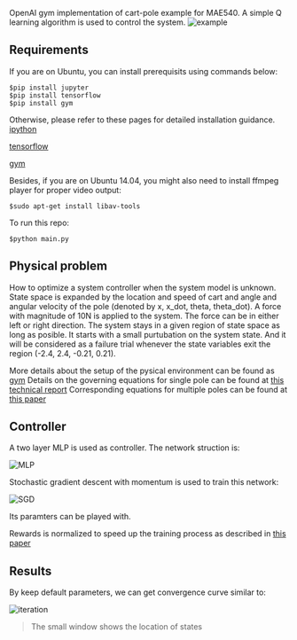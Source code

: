 OpenAI gym implementation of cart-pole example for MAE540. A simple Q learning algorithm is used to control the system.
![example](/../master/readme/animation.gif)

## Requirements
If you are on Ubuntu, you can install prerequisits using commands below:
```
$pip install jupyter
$pip install tensorflow
$pip install gym
```
Otherwise, please refer to these pages for detailed installation guidance.
[ipython](https://ipython.org/ipython-doc/2/install/install.html)

[tensorflow](https://www.tensorflow.org/install/) 

[gym](https://gym.openai.com/docs) 

Besides, if you are on Ubuntu 14.04, you might also need to install ffmpeg player for proper video output:
```
$sudo apt-get install libav-tools
```

To run this repo:
```
$python main.py
```

## Physical problem
How to optimize a system controller when the system model is unknown. 
State space is expanded by the location and speed of cart and angle and angular velocity of the pole (denoted by x, x_dot, theta, theta_dot).
A force with magnitude of 10N is applied to the system.
The force can be in either left or right direction.
The system stays in a given region of state space as long as posible.
It starts with a small purtubation on the system state.
And it will be considered as a failure trial whenever the state variables exit the region (-2.4, 2.4, -0.21, 0.21).

More details about the setup of the pysical environment can be found as [gym](https://github.com/openai/gym/wiki/CartPole-v0)
Details on the governing equations for single pole can be found at [this technical report](https://pdfs.semanticscholar.org/3dd6/7d8565480ddb5f3c0b4ea6be7058e77b4172.pdf)
Corresponding equations for multiple poles can be found at [this paper](http://ieeexplore.ieee.org/stamp/stamp.jsp?arnumber=155416)



## Controller

A two layer MLP is used as controller. The network struction is:

![MLP](/../master/assets/cart-pole-controller.png)

Stochastic gradient descent with momentum is used to train this network:

![SGD](https://wikimedia.org/api/rest_v1/media/math/render/svg/4895d44c0572fb2988f2f335c28cc055a7f75fa0)

Its paramters can be played with.

Rewards is normalized to speed up the training process as described in [this paper](https://arxiv.org/abs/1602.07714)

## Results
By keep default parameters, we can get convergence curve similar to: 

![iteration](/../master/readme/iteration.png)

> The small window shows the location of states 




